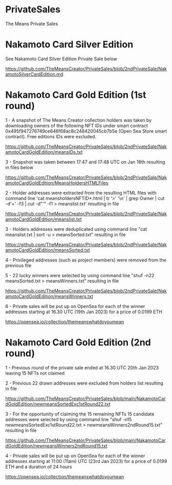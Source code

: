 # PrivateSales

The Means Private Sales

# Nakamoto Card Silver Edition

See Nakamoto Card Silver Edition Private Sale below

https://github.com/TheMeansCreator/PrivateSales/blob/2ndPrivateSale/NakamotoSilverCardEdition.md


# Nakamoto Card Gold Edition (1st round)


1 - A snapshot of The Means Creator collection holders was taken by downloading owners of the following NFT IDs under smart contract 0x495f947276749ce646f68ac8c248420045cb7b5e (Open Sea Store smart contract). Free editions IDs were excluded.

https://github.com/TheMeansCreator/PrivateSales/blob/2ndPrivateSale/NakamotoCardGoldEdition/meansIDs.txt

3 - Snapshot was taken between 17:47 and 17:48 UTC on Jan 18th resulting in files below

https://github.com/TheMeansCreator/PrivateSales/blob/2ndPrivateSale/NakamotoCardGoldEdition/MeansHoldersHTMLFiles


2 - Holder addresses were extracted from the resulting HTML files with command line 'cat meansholdersNFTID*.html | tr '>' '\n' | grep Owner | cut -d'=' -f3 | cut -d"'" -f1 > meanslist.txt' resulting in file

https://github.com/TheMeansCreator/PrivateSales/blob/2ndPrivateSale/NakamotoCardGoldEdition/meanslist.txt


3 - Holders addresses were deduplicated using command line "cat meanslist.txt | sort -u > meansSorted.txt" resulting in file 

https://github.com/TheMeansCreator/PrivateSales/blob/2ndPrivateSale/NakamotoCardGoldEdition/meansSorted.txt


4 - Privileged addresses (such as project members) were removed from the previous file


5 - 22 lucky winners were selected by using command line "shuf -n22 meansSorted.txt > meansWinners.txt" resulting in file

https://github.com/TheMeansCreator/PrivateSales/blob/2ndPrivateSale/NakamotoCardGoldEdition/meansWinners.txt


6 - Private sales will be put up on OpenSea for each of the winner addresses starting at 16.30 UTC (19th Jan 2023) for a price of 0.0199 ETH

https://opensea.io/collection/themeanswhatdoyoumean


# Nakamoto Card Gold Edition (2nd round)

1 - Previous round of the private sale ended at 16.30 UTC 20th Jan 2023 leaving 15 NFTs not claimed

2 - Previous 22 drawn addresses were excluded from holders list resulting in file

https://github.com/TheMeansCreator/PrivateSales/blob/main/NakamotoCardGoldEdition/newmeansSortedExc1stRound22.txt

3 - For the opportunity of claiming the 15 remaining NFTs 15 candidate addresses were selected by using command line "shuf -n15 newmeansSortedExc1stRound22.txt > newmeansWinners2ndRound15.txt" resulting in file

https://github.com/TheMeansCreator/PrivateSales/blob/main/NakamotoCardGoldEdition/newmeansWinners2ndRound15.txt

4 - Private sales will be put up on OpenSea for each of the winner addresses starting at 11:00 (11am) UTC (23rd Jan 2023) for a price of 0.0199 ETH and a duration of 24 hours

https://opensea.io/collection/themeanswhatdoyoumean

